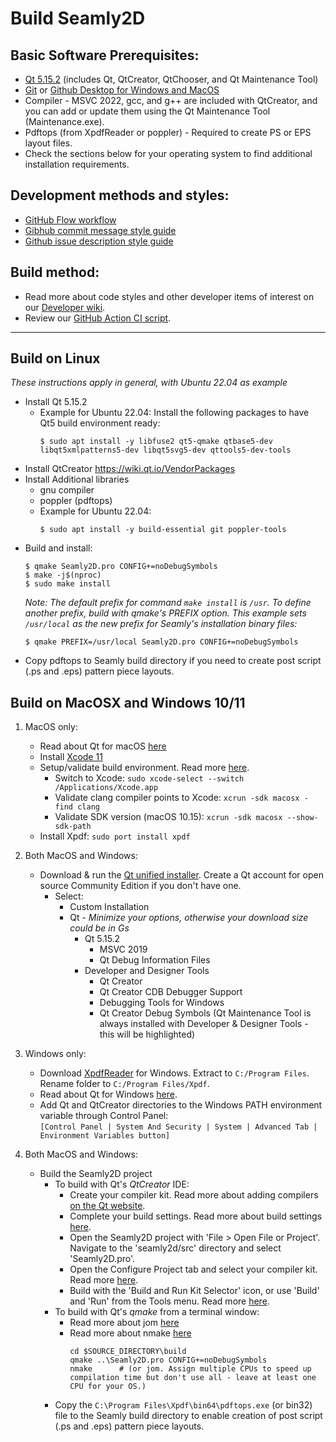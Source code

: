 # Build Seamly2D

## Basic Software Prerequisites:  
* [Qt 5.15.2](https://www.qt.io/download-open-source) (includes Qt, QtCreator, QtChooser, and Qt Maintenance Tool)
* [Git](https://git-scm.com/downloads) or [Github Desktop for Windows and MacOS](https://desktop.github.com)
* Compiler - MSVC 2022, gcc, and g++ are included with QtCreator, and you can add or update them using the Qt Maintenance Tool (Maintenance.exe).
* Pdftops (from XpdfReader or poppler) - Required to create PS or EPS layout files. 
* Check the sections below for your operating system to find additional installation requirements.

## Development methods and styles:
   * [GitHub Flow workflow](https://githubflow.github.io)
   * [Gibhub commit message style guide](https://www.conventionalcommits.org/en/v1.0.0/)
   * [Github issue description style guide](https://guides.github.com/features/issues/)

## Build method:
   * Read more about code styles and other developer items of interest on our [Developer wiki](https://github.com/FashionFreedom/Seamly2D/wiki).
   * Review our [GitHub Action CI script](workflows/build-release.yml).
___________________________________________________
## Build on Linux

  _These instructions apply in general, with Ubuntu 22.04 as example_

* Install Qt 5.15.2
  * Example for Ubuntu 22.04: Install the following packages to have Qt5 build environment ready: 
      ```
      $ sudo apt install -y libfuse2 qt5-qmake qtbase5-dev libqt5xmlpatterns5-dev libqt5svg5-dev qttools5-dev-tools
      ```
* Install QtCreator https://wiki.qt.io/VendorPackages
* Install Additional libraries
  - gnu compiler
  - poppler (pdftops)
  - Example for Ubuntu 22.04:
    ```
    $ sudo apt install -y build-essential git poppler-tools
    ```
* Build and install:  
  ```
  $ qmake Seamly2D.pro CONFIG+=noDebugSymbols
  $ make -j$(nproc)
  $ sudo make install
  ```
  _Note: The default prefix for command `make install` is `/usr`.  To define another prefix, build with qmake's PREFIX option. This example sets `/usr/local` as the new prefix for Seamly's installation binary files:_
    ```
    $ qmake PREFIX=/usr/local Seamly2D.pro CONFIG+=noDebugSymbols
    ```
* Copy pdftops to Seamly build directory if you need to create post script (.ps and .eps) pattern piece layouts.

## Build on MacOSX and Windows 10/11
1. MacOS only: 
    * Read about Qt for macOS [here](https://doc.qt.io/qt-5/macos.html)
    * Install [Xcode 11](https://developer.apple.com/download/all/)
    * Setup/validate build environment. Read more [here](https://doc.qt.io/qt-5/macos.html#build-environment).
      * Switch to Xcode: `sudo xcode-select --switch /Applications/Xcode.app`
      * Validate clang compiler points to Xcode: `xcrun -sdk macosx -find clang`
      * Validate SDK version (macOS 10.15): `xcrun -sdk macosx --show-sdk-path`
    * Install Xpdf: `sudo port install xpdf`

2. Both MacOS and Windows:
    * Download & run the [Qt unified installer](https://www.qt.io/download-qt-installer). Create a Qt account for open source Community Edition if you don't have one.  
      - Select:
        * Custom Installation
        * Qt  - _Minimize your options, otherwise your download size could be in Gs_
          * Qt 5.15.2
            * MSVC 2019
            * Qt Debug Information Files
          * Developer and Designer Tools
            * Qt Creator
            * Qt Creator CDB Debugger Support
            * Debugging Tools for Windows
            * Qt Creator Debug Symbols
            (Qt Maintenance Tool is always installed with Developer & Designer Tools - this will be highlighted)

3. Windows only: 
    * Download [XpdfReader](http://www.xpdfreader.com/download.html) for Windows. Extract to `C:/Program Files`. Rename folder to `C:/Program Files/Xpdf`.
    * Read about Qt for Windows [here](https://doc.qt.io/qt-5/windows.html).
    * Add Qt and QtCreator directories to the Windows PATH environment variable through Control Panel:  
      `[Control Panel | System And Security | System | Advanced Tab | Environment Variables button]`
4. Both MacOS and Windows: 
    * Build the Seamly2D project
      * To build with Qt's *QtCreator* IDE:
        * Create your compiler kit.  Read more about adding compilers [on the Qt website](https://doc.qt.io/qtcreator/creator-tool-chains.html).  
        * Complete your build settings.  Read more about build settings [here](https://doc.qt.io/qtcreator/creator-build-settings.html).
        * Open the Seamly2D project with 'File > Open File or Project'. Navigate to the 'seamly2d/src' directory and select 'Seamly2D.pro'. 
        * Open the Configure Project tab and select your compiler kit. Read more [here](https://doc.qt.io/qtcreator/creator-project-opening.html).      
        * Build with the 'Build and Run Kit Selector' icon, or use 'Build' and 'Run' from the Tools menu. Read more [here](https://doc.qt.io/qtcreator/creator-building-targets.html). 
      * To build with Qt's *qmake* from a terminal window:  
        * Read more about jom [here](https://wiki.qt.io/Jom)
        * Read more about nmake [here](https://learn.microsoft.com/en-us/cpp/build/reference/nmake-reference?view=msvc-170)
          ```
          cd $SOURCE_DIRECTORY\build
          qmake ..\Seamly2D.pro CONFIG+=noDebugSymbols
          nmake      # (or jom. Assign multiple CPUs to speed up compilation time but don't use all - leave at least one CPU for your OS.) 
          ```
      * Copy the `C:\Program Files\Xpdf\bin64\pdftops.exe` (or bin32) file to the Seamly build directory to enable creation of post script (.ps and .eps) pattern piece layouts.